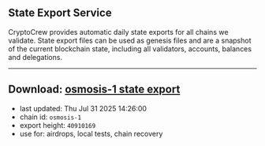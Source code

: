 ## State Export Service
CryptoCrew provides automatic daily state exports for all chains we validate. State export files can be used as genesis files and are a snapshot of the current blockchain state, including all validators, accounts, balances and delegations.

---
**Download: [osmosis-1 state export](https://dl-eu2.ccvalidators.com/SERVICE/osmosis/osmosis-1_export_40910169.json)**
---

- last updated: Thu Jul 31 2025 14:26:00
- chain id: `osmosis-1`
- export height: `40910169`
- use for: airdrops, local tests, chain recovery
